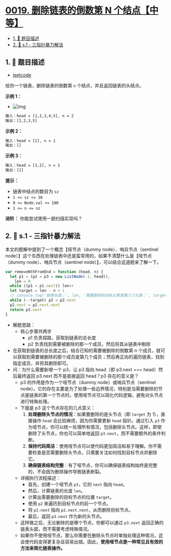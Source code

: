 # [0019. 删除链表的倒数第 N 个结点【中等】](https://github.com/tnotesjs/TNotes.leetcode/tree/main/notes/0019.%20%E5%88%A0%E9%99%A4%E9%93%BE%E8%A1%A8%E7%9A%84%E5%80%92%E6%95%B0%E7%AC%AC%20N%20%E4%B8%AA%E7%BB%93%E7%82%B9%E3%80%90%E4%B8%AD%E7%AD%89%E3%80%91)

<!-- region:toc -->

- [1. 📝 题目描述](#1--题目描述)
- [2. 🎯 s.1 - 三指针暴力解法](#2--s1---三指针暴力解法)

<!-- endregion:toc -->

## 1. 📝 题目描述

- [leetcode](https://leetcode.cn/problems/remove-nth-node-from-end-of-list/description/)

给你一个链表，删除链表的倒数第 `n` 个结点，并且返回链表的头结点。

**示例 1：**

- ![img](https://cdn.jsdelivr.net/gh/tnotesjs/imgs@main/2024-10-26-21-07-31.png)

```txt
输入：head = [1,2,3,4,5], n = 2
输出：[1,2,3,5]
```

**示例 2：**

```txt
输入：head = [1], n = 1
输出：[]
```

**示例 3：**

```txt
输入：head = [1,2], n = 1
输出：[1]
```

**提示：**

- 链表中结点的数目为 `sz`
- `1 <= sz <= 30`
- `0 <= Node.val <= 100`
- `1 <= n <= sz`

**进阶：** 你能尝试使用一趟扫描实现吗？

## 2. 🎯 s.1 - 三指针暴力解法

本文的题解中提到了一个概念【哑节点（dummy node）、哨兵节点（sentinel node）】这个东西在处理链表中还是蛮常用的，如果不清楚什么是【哑节点（dummy node）、哨兵节点（sentinel node）】，可以结合这道题来了解一下。

```javascript
var removeNthFromEnd = function (head, n) {
  let p1 = (p2 = p3 = new ListNode(-1, head)),
    len = 0
  while ((p1 = p1.next)) len++
  let target = len - n + 1
  // console.log('链表长度：', len, '需要删除的目标元素是第几个元素：', target);
  while (--target) p2 = p2.next
  p2.next = p2.next.next
  return p3.next
}
```

- 解题思路：
  - 核心步骤共两步
    - p1 负责探路，获取到链表的总长度
    - p2 负责找到需要被删除的那一个成员，然后将其从链表中剔除
- 在获取到链表的总长度之后，结合已知的需要被删除的倒数第 n 个成员，就可以获取到需要被删除的那个成员是第几个成员；然后再正向的遍历链表，找到指定成员，并将其删除即可。
- 问：为什么需要新增一个 p3，让 p3 指向 head（即 p3.next === head）然后最终返回 p3.next 而不是直接返回 head？p3 存在的意义是？
  - p3 的作用是作为一个哑节点（dummy node）或哨兵节点（sentinel node）。它的存在主要是为了处理一些边界情况，特别是当需要删除的节点是链表的第一个节点时。使用哑节点可以简化代码逻辑，避免对头节点进行特殊处理。
  - 下面是 p3 这个节点存在的几点意义：
    1. **处理删除头节点的情况**：如果要删除的是头节点（即 `target` 为 1），直接操作 `head` 会比较麻烦，因为你需要更新 `head` 指针。通过引入 `p3` 作为哑节点，你可以统一处理所有情况，包括删除头节点。这样，即使删除了头节点，你也可以简单地返回 `p3.next`，而不需要额外的条件判断。
    2. **保持代码简洁**：使用哑节点可以使代码更加简洁和易于理解。你不需要检查是否需要删除头节点，只需要关注如何找到目标节点并删除它。
    3. **确保链表结构完整**：有了哑节点，你可以确保链表结构始终是完整的，不会因为删除操作导致链表断裂。
  - 详细执行流程描述：
    - 首先，创建一个哑节点 `p3`，它的 `next` 指向 `head`。
    - 然后，计算链表的长度 `len`。
    - 计算出需要删除的目标节点的位置 `target`。
    - 使用 `p2` 来遍历到目标节点的前一个节点。
    - 将 `p2.next` 指向 `p2.next.next`，从而删除目标节点。
    - 最后，返回 `p3.next` 作为新的头节点。
  - 这样做之后，无论删除的是哪个节点，你都可以通过 `p3.next` 返回正确的链表头部，而不需要考虑特殊情况。
  - 如果你不使用哑节点，那么你需要在删除头节点时单独处理这种情况，这会使代码变得更复杂且容易出错。因此，**使用哑节点是一种常见且有效的方法来简化链表操作。**

